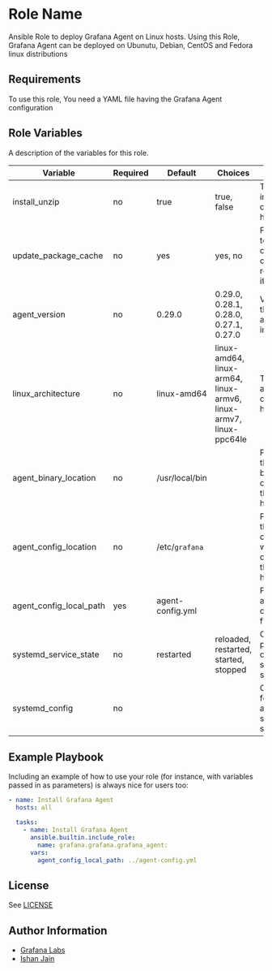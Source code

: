 Role Name
=========

Ansible Role to deploy Grafana Agent on Linux hosts. Using this Role, Grafana Agent can be deployed on Ubunutu, Debian, CentOS and Fedora linux distributions


Requirements
------------

To use this role, You need a YAML file having the Grafana Agent configuration

Role Variables
--------------

A description of the variables for this role.

| Variable                | Required | Default              | Choices                                                                                                            | Comments                                    |
|-------------------------|----------|----------------------|--------------------------------------------------------------------------------------------------------------------|---------------------------------------------|
| install_unzip           | no       | true                 | true, false                                                                                                        | This will install unzip on the Linux host   |
| update_package_cache    | no       | yes                  | yes, no                                                                                                            | Force dnf/apt to check if cache is out of date and redownload if needed.|
| agent_version           | no       | 0.29.0               | 0.29.0, 0.28.1, 0.28.0, 0.27.1, 0.27.0                                                                             | Version of the Grafana agent to install|
| linux_architecture      | no       | linux-amd64          | linux-amd64, linux-arm64, linux-armv6, linux-armv7, linux-ppc64le                                                  | Type of linux architecture of the remote host|
| agent_binary_location   | no       | /usr/local/bin       |                                                                                                                    | Path where the agent binary will be copied to on the remote host|
| agent_config_location   | no       | /etc/`grafana`         |                                                                                                                    | Path where the agent configuration will be copied to on the remote host|
| agent_config_local_path | yes      | agent-config.yml     |                                                                                                                    | Path to the agent configuration file on local|
| systemd_service_state   | no       | restarted            | reloaded, restarted, started, stopped                                                                              | Operation performed on the systemd service|
| systemd_config          | no       |                      |                                                                                                                    | Configuration for grafana-agent systemd service|

Example Playbook
----------------

Including an example of how to use your role (for instance, with variables passed in as parameters) is always nice for users too:

```yaml
- name: Install Grafana Agent
  hosts: all

  tasks:
    - name: Install Grafana Agent
      ansible.builtin.include_role:
        name: grafana.grafana.grafana_agent:
      vars:
        agent_config_local_path: ../agent-config.yml
```
License
-------

See [LICENSE](https://github.com/grafana/grafana-ansible-collection/blob/main/LICENSE)

Author Information
------------------
- [Grafana Labs](https://github.com/grafana)
- [Ishan Jain](https://github.com/ishanjainn)
